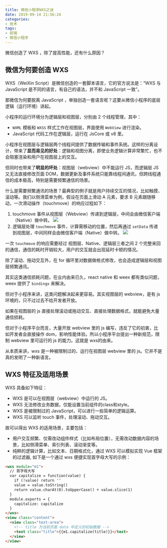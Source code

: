 ```yaml
---
title: 微信小程序WXS之谜
date: 2019-09-14 21:56:24
categories:
- 技术
tags:
- 前端
- 微信小程序
---
```


微信创造了 WXS ，除了提高性能，还有什么原因？
<!-- more -->

## 微信为何要创造 WXS
WXS（WeiXin Script）是微信创造的一套脚本语言，它的官方说法是：“WXS 与 JavaScript 是不同的语言，有自己的语法，并不和 JavaScript 一致”。

那微信为何要脱离 JavaScript ，单独创造一套语言呢？这要从微信小程序的底层逻辑（运行环境）讲起。

小程序的运行环境分为逻辑层和视图层，分别由 2 个线程管理，其中：
- `WXML` 模板和 `WXSS` 样式工作在视图层，界面使用 `WebView` 进行渲染。
- JavaScript 代码工作在逻辑层，运行在 JsCore 或 v8 里。

小程序在视图层与逻辑层两个线程间提供了数据传输和事件系统。这样的分离设计，带来了**显而易见的好处**：逻辑和视图分离，即使业务逻辑计算非常繁忙，也不会阻塞渲染和用户在视图层上的交互。

但同时也带来了**明显的坏处**：视图层（webview）中不能运行 JS，而逻辑层 JS 又无法直接修改页面 DOM，数据更新及事件系统只能靠线程间通讯，但跨线程通信的成本极高，特别是需要频繁通信的场景。

什么是需要频繁通讯的场景？最典型的例子就是用户持续交互的情况，比如触摸、滚动等。我们以侧滑菜单为例，假设在页面上滑动 A 元素，要求 B 元素跟随移动，一次滑动操作（touchmove）的响应过程如下：
1. touchmove 事件从视图层（Webview）传递到逻辑层，中间会由微信客户端（Native）做中转。
    ![](https://b2.bmp.ovh/imgs/2019/09/caab357682b911a0.png)
2. 逻辑层处理 `touchmove` 事件，计算需移动的位置，然后再通过 `setData` 传递到视图层，中间同样会由微信客户端（Native）做中转。
    ![](https://b2.bmp.ovh/imgs/2019/09/e2725502fac494a1.png)

一次 `touchmove` 的响应需要经过 视图层、Native、逻辑层三者之间 2 个完整来回的通信，通信的耗时开销较大，用户的交互就会出现延时卡顿的情况。

除了滚动、拖动交互外，在 for 循环里对数据做格式修改，也会造成逻辑层和视图层频繁通讯。

其实这类通信损耗问题，在业内由来已久，react native 和 weex 都有类似问题，weex 提供了 `bindingx` 来解决。

但对于小程序来讲，这类问题解决起来更容易。其实视图层的 webview，是有 js 环境的，只不过过去不给开发者开放。

如果在视图层的 js 直接处理滚动或拖动交互、直接处理数据格式，就能避免大量通信损耗。

但对于小程序平台而言，大量开放 webview 里的 js 编写，违反了它的初衷，比如开发者会直接操作 dom，影响性能体验。所以小程序平台提出一种新规范，限制 webview 里可运行的 js 的能力。这就是 wxs的由来。

从本质来讲，wxs 是一种被限制过的、运行在视图层 webview 里的 js。它并不是真的发明了一种新语言。

## WXS 特征及适用场景
WXS 具备如下特征：
- WXS 是可以在视图层（webview）中运行的 JS。
- WXS 无法修改业务数据，仅能设置当前组件的class和style。
- WXS 是被限制过的 JavaScript，可以进行一些简单的逻辑运算。
- WXS 可以监听 touch 事件，处理滚动、拖动交互。

故可以得出 WXS 的适用场景，主要包括：
- 用户交互频繁、仅需改动组件样式（比如布局位置），无需改动数据内容的场景，比如侧滑菜单、索引列表、滚动渐变等。
- 纯粹的逻辑计算，比如文本、日期格式化，通过 WXS 可以模拟实现 Vue 框架的过滤器, 如下是一个通过 wxs 便捷实现首字母大写的示例： 
```html
<wxs module="m1">
  // 首字母大写
  var capitalize = function(value) {
    if (!value) return ''
    value = value.toString()
    return value.charAt(0).toUpperCase() + value.slice(1)
  }
  module.exports = {
    capitalize: capitalize
  }
</wxs>
<view class="content">
  <view class="text-area">
    <!-- title 为当前页面 data 中定义的初始数据 -->
    <text class="title">{{m1.capitalize(title)}}</text>
  </view>
</view>
```

